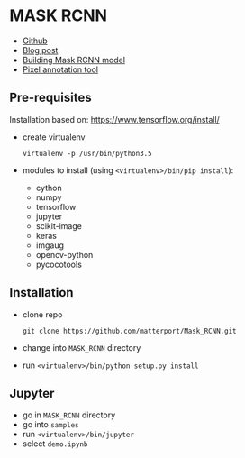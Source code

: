 # MASK RCNN

* [Github](https://github.com/matterport/Mask_RCNN)
* [Blog post](https://engineering.matterport.com/splash-of-color-instance-segmentation-with-mask-r-cnn-and-tensorflow-7c761e238b46)
* [Building Mask RCNN model](https://towardsdatascience.com/building-a-custom-mask-rcnn-model-with-tensorflow-object-detection-952f5b0c7ab4)
* [Pixel annotation tool](https://github.com/abreheret/PixelAnnotationTool)

## Pre-requisites

Installation based on: https://www.tensorflow.org/install/

* create virtualenv

  ```
  virtualenv -p /usr/bin/python3.5
  ```

* modules to install (using `<virtualenv>/bin/pip install`):

  * cython
  * numpy
  * tensorflow
  * jupyter
  * scikit-image
  * keras
  * imgaug
  * opencv-python
  * pycocotools

## Installation

* clone repo
  
  ```
  git clone https://github.com/matterport/Mask_RCNN.git
  ```

* change into `MASK_RCNN` directory
* run `<virtualenv>/bin/python setup.py install`

## Jupyter

* go in `MASK_RCNN` directory
* go into `samples`
* run `<virtualenv>/bin/jupyter`
* select `demo.ipynb`

